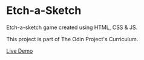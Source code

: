# Etch-a-Sketch

Etch-a-sketch game created using HTML, CSS & JS.

This project is part of The Odin Project's Curriculum. 

[Live Demo](https://georgedickinson1.github.io/etch-a-sketch/)
